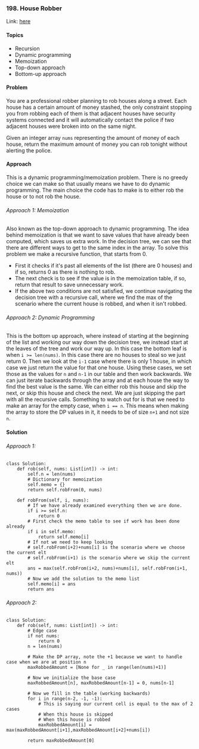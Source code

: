 ### 198. House Robber

Link: [here](https://leetcode.com/problems/house-robber/)

#### Topics
- Recursion
- Dynamic programming
- Memoization
- Top-down approach
- Bottom-up approach

#### Problem
You are a professional robber planning to rob houses along a street. Each house has a certain amount of money stashed, the only constraint stopping you from robbing each of them is that adjacent houses have security systems connected and it will automatically contact the police if two adjacent houses were broken into on the same night.

Given an integer array `nums` representing the amount of money of each house, return the maximum amount of money you can rob tonight without alerting the police.

#### Approach
This is a dynamic programming/memoization problem. There is no greedy choice we can make so that usually means we have to do dynamic programming. The main choice the code has to make is to either rob the house or to not rob the house.

###### Approach 1: Memoization
Also known as the top-down approach to dynamic programming. The idea behind memoization is that we want to save values that have already been computed, which saves us extra work. In the decision tree, we can see that there are different ways to get to the same index in the array.
To solve this problem we make a recursive function, that starts from 0. 
- First it checks if it's past all elements of the list (there are 0 houses) and if so, returns 0 as there is nothing to rob. 
- The next check is to see if the value is in the memoization table, if so, return that result to save unnecessary work.
- If the above two conditions are not satisfied, we continue navigating the decision tree with a recursive call, where we find the max of the scenario where the current house is robbed, and when it isn't robbed.

###### Approach 2: Dynamic Programming
This is the bottom up approach, where instead of starting at the beginning of the list and working our way down the decision tree, we instead start at the leaves of the tree and work our way up. In this case the bottom leaf is when `i >= len(nums)`. In this case there are no houses to steal so we just return 0. Then we look at the `i-1` case where there is only 1 house, in which case we just return the value for that one house. Using these cases, we set those as the values for `n` and `n-1` in our table and then work backwards. 
We can just iterate backwards through the array and at each house the way to find the best value is the same. We can either rob this house and skip the next, or skip this house and check the next. We are just skipping the part with all the recursive calls.
Something to watch out for is that we need to make an array for the empty case, when `i == n`. This means when making the array to store the DP values in it, it needs to be of size `n+1` and not size `n`.

#### Solution
###### Approach 1:
```
class Solution:
    def rob(self, nums: List[int]) -> int:
        self.n = len(nums)
        # Dictionary for memoization
        self.memo = {}
        return self.robFrom(0, nums)
        
    def robFrom(self, i, nums):
        # If we have already examined everything then we are done.
        if i >= self.n:
            return 0
        # First check the memo table to see if work has been done already
        if i in self.memo:
            return self.memo[i]
        # If not we need to keep looking
        # self.robFrom(i+2)+nums[i] is the scenario where we choose the current elt
        # self.robFrom(i+1) is the scenario where we skip the current elt
        ans = max(self.robFrom(i+2, nums)+nums[i], self.robFrom(i+1, nums))
        # Now we add the solution to the memo list
        self.memo[i] = ans
        return ans
```
###### Approach 2:
```
class Solution:
    def rob(self, nums: List[int]) -> int:
        # Edge case
        if not nums:
            return 0
        n = len(nums)
        
        # Make the DP array, note the +1 because we want to handle case when we are at position n
        maxRobbedAmount = [None for _ in range(len(nums)+1)]
        
        # Now we initialize the base case
        maxRobbedAmount[n], maxRobbedAmount[n-1] = 0, nums[n-1]
        
        # Now we fill in the table (working backwards)
        for i in range(n-2, -1, -1):
            # This is saying our current cell is equal to the max of 2 cases
            # When this house is skipped
            # When this house is robbed
            maxRobbedAmount[i] = max(maxRobbedAmount[i+1],maxRobbedAmount[i+2]+nums[i])
        
        return maxRobbedAmount[0]
```